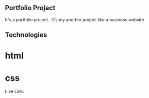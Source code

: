## Portfolio Project

It's a portfolio project . It's my another project like a business website

## Technologies

# html
# css

Live Link: